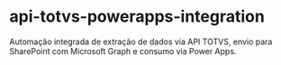 # api-totvs-powerapps-integration
Automação integrada de extração de dados via API TOTVS, envio para SharePoint com Microsoft Graph e consumo via Power Apps.

